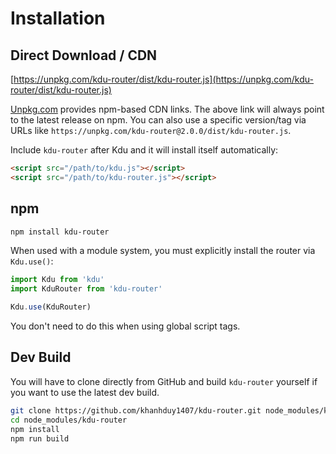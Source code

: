 # Installation

## Direct Download / CDN

[https://unpkg.com/kdu-router/dist/kdu-router.js](https://unpkg.com/kdu-router/dist/kdu-router.js)

<!--email_off-->
[Unpkg.com](https://unpkg.com) provides npm-based CDN links. The above link will always point to the latest release on npm. You can also use a specific version/tag via URLs like `https://unpkg.com/kdu-router@2.0.0/dist/kdu-router.js`.
<!--/email_off-->

Include `kdu-router` after Kdu and it will install itself automatically:

``` html
<script src="/path/to/kdu.js"></script>
<script src="/path/to/kdu-router.js"></script>
```

## npm

``` bash
npm install kdu-router
```

When used with a module system, you must explicitly install the router via `Kdu.use()`:

``` js
import Kdu from 'kdu'
import KduRouter from 'kdu-router'

Kdu.use(KduRouter)
```

You don't need to do this when using global script tags.

## Dev Build

You will have to clone directly from GitHub and build `kdu-router` yourself if
you want to use the latest dev build.

``` bash
git clone https://github.com/khanhduy1407/kdu-router.git node_modules/kdu-router
cd node_modules/kdu-router
npm install
npm run build
```

